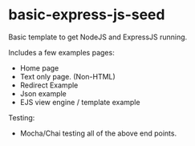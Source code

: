 # basic-express-js-seed
Basic template to get NodeJS and ExpressJS running.

Includes a few examples pages:
* Home page
* Text only page. (Non-HTML)
* Redirect Example
* Json example
* EJS view engine / template example

Testing:
* Mocha/Chai testing all of the above end points.